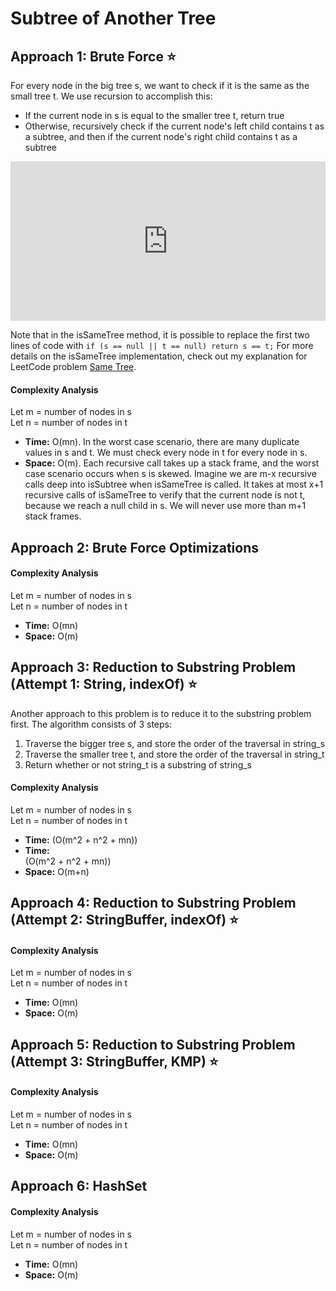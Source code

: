 <script src="https://polyfill.io/v3/polyfill.min.js?features=es6"></script>
<script id="MathJax-script" async src="https://cdn.jsdelivr.net/npm/mathjax@3/es5/tex-mml-chtml.js"></script>

# Subtree of Another Tree 

## Approach 1: Brute Force ⭐
For every node in the big tree s, we want to check if it is the same as the small tree t. We use recursion to accomplish this:
- If the current node in s is equal to the smaller tree t, return true
- Otherwise, recursively check if the current node's left child contains t as a subtree, and then if the current node's right child contains t as a subtree

<iframe src="https://leetcode.com/playground/YxKD2YGD/shared" frameBorder="0" width="100%" height="255"></iframe>

Note that in the isSameTree method, it is possible to replace the first two lines of code with `if (s == null || t == null) return s == t;`
For more details on the isSameTree implementation, check out my explanation for LeetCode problem [Same Tree](../0100_Same-Tree/Explanation.md).

#### Complexity Analysis
Let m = number of nodes in s  
Let n = number of nodes in t
- **Time:** O(mn). In the worst case scenario, there are many duplicate values in s and t. We must check every node in t for every node in s.  
- **Space:** O(m). Each recursive call takes up a stack frame, and the worst case scenario occurs when s is skewed. Imagine we are m-x recursive calls deep into isSubtree when isSameTree is called. It takes at most x+1 recursive calls of isSameTree to verify that the current node is not t, because we reach a null child in s. We will never use more than m+1 stack frames.

## Approach 2: Brute Force Optimizations

#### Complexity Analysis
Let m = number of nodes in s  
Let n = number of nodes in t
- **Time:** O(mn)
- **Space:** O(m)

## Approach 3: Reduction to Substring Problem (Attempt 1: String, indexOf) ⭐
Another approach to this problem is to reduce it to the substring problem first. The algorithm consists of 3 steps:
1. Traverse the bigger tree s, and store the order of the traversal in string_s
2. Traverse the smaller tree t, and store the order of the traversal in string_t
3. Return whether or not string_t is a substring of string_s

#### Complexity Analysis
Let m = number of nodes in s  
Let n = number of nodes in t
- **Time:** <span>\(O(m^2 + n^2 + mn)\)</span>
- **Time:** <div>\(O(m^2 + n^2 + mn)\)</div>
- **Space:** O(m+n)

## Approach 4: Reduction to Substring Problem (Attempt 2: StringBuffer, indexOf) ⭐

#### Complexity Analysis
Let m = number of nodes in s  
Let n = number of nodes in t
- **Time:** O(mn)
- **Space:** O(m)

## Approach 5: Reduction to Substring Problem (Attempt 3: StringBuffer, KMP) ⭐

#### Complexity Analysis
Let m = number of nodes in s  
Let n = number of nodes in t
- **Time:** O(mn)
- **Space:** O(m)

## Approach 6: HashSet

#### Complexity Analysis
Let m = number of nodes in s  
Let n = number of nodes in t
- **Time:** O(mn)
- **Space:** O(m)
